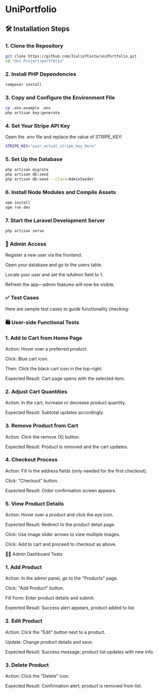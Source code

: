 # UniPortfolio

## 🛠 Installation Steps

### **1. Clone the Repository**
   ```sh
   git clone https://github.com/Jiulio7Costa/uniPortfolio.git
   cd "Uni Project/portfolio"
```
   
### **2. Install PHP Dependencies**
```sh
composer install
```

### **3. Copy and Configure the Environment File**
```sh
cp .env.example .env
php artisan key:generate
```

### **4. Set Your Stripe API Key**
Open the .env file and replace the value of STRIPE_KEY:
```sh
STRIPE_KEY="your_actual_stripe_key_here"
```

### **5. Set Up the Database**
```sh
php artisan migrate
php artisan db:seed
php artisan db:seed --class=AdminSeeder
```

### **6. Install Node Modules and Compile Assets**
```sh
npm install
npm run dev
```

### **7. Start the Laravel Development Server**
```sh
php artisan serve
```

### **🔐 Admin Access**
Register a new user via the frontend.

Open your database and go to the users table.

Locate your user and set the isAdmin field to 1.

Refresh the app—admin features will now be visible.

### ✅ Test Cases
Here are sample test cases to guide functionality checking:

### **🛍️ User-side Functional Tests**

### **1. Add to Cart from Home Page**
Action: Hover over a preferred product.

Click: Blue cart icon.

Then: Click the black cart icon in the top-right.

Expected Result: Cart page opens with the selected item.

### **2. Adjust Cart Quantities**
Action: In the cart, increase or decrease product quantity.

Expected Result: Subtotal updates accordingly.

### **3. Remove Product from Cart**
Action: Click the remove (X) button.

Expected Result: Product is removed and the cart updates.

### **4. Checkout Process**
Action: Fill in the address fields (only needed for the first checkout).

Click: "Checkout" button.

Expected Result: Order confirmation screen appears.

### **5. View Product Details**
Action: Hover over a product and click the eye icon.

Expected Result: Redirect to the product detail page.

Click: Use image slider arrows to view multiple images.

Click: Add to cart and proceed to checkout as above.

🧑‍💼 Admin Dashboard Tests
### **1. Add Product**
Action: In the admin panel, go to the "Products" page.

Click: "Add Product" button.

Fill Form: Enter product details and submit.

Expected Result: Success alert appears, product added to list.

### **2. Edit Product**
Action: Click the "Edit" button next to a product.

Update: Change product details and save.

Expected Result: Success message; product list updates with new info.

### **3. Delete Product**
Action: Click the "Delete" icon.

Expected Result: Confirmation alert; product is removed from list.

